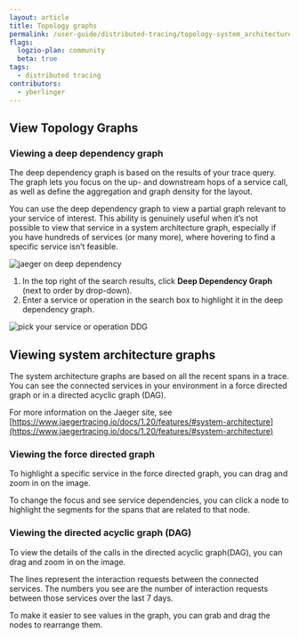 ```yaml
---
layout: article
title: Topology graphs
permalink: /user-guide/distributed-tracing/topology-system_architecture
flags:
  logzio-plan: community
  beta: true
tags:
  - distributed tracing
contributors:
  - yberlinger
---
```


## View Topology Graphs

### Viewing a deep dependency graph
The deep dependency graph is based on the results of your trace query. The graph lets you focus on the up- and downstream hops of a service call, as well as define the aggregation and graph density for the  layout.

You can use the deep dependency graph to view a partial graph relevant to your service of interest. 
This ability is genuinely useful when it’s not possible to view that service in a system architecture graph, especially if you have hundreds of services (or many more), where hovering to find a specific service isn’t feasible.

![jaeger on deep dependency](https://www.jaegertracing.io/docs/1.20/features/#deep-dependency-graph)

1. In the top right of the search results, click **Deep Dependency Graph** (next to order by drop-down).
2. Enter a service or operation in the search box to highlight it in the deep dependency graph.

![pick your service or operation]()  DDG

## Viewing system architecture graphs
The system architecture graphs are based on all the recent spans in a trace. You can see the connected services in your environment in a force directed graph or in a directed acyclic graph (DAG). 

For more information on the Jaeger site, see [https://www.jaegertracing.io/docs/1.20/features/#system-architecture](https://www.jaegertracing.io/docs/1.20/features/#system-architecture)

### Viewing the force directed graph
To highlight a specific service in the force directed graph, you can drag and zoom in on the image. 

To change the focus and see service dependencies, you can click a node to highlight the segments for the spans that are related to that node.

### Viewing the directed acyclic graph (DAG)
To view the details of the calls in the directed acyclic graph(DAG), you can drag and zoom in on the image. 

The lines represent the interaction requests between the connected services. The numbers you see are the number of interaction requests between those services over the last 7 days.

To make it easier to see values in the graph, you can grab and drag the nodes to rearrange them.